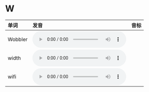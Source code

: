 
# W

| 单词  | 发音 | 音标 |
| :-- | :-- | :-- |
| Wobbler | <audio :src="$withBase('/audio/Wobbler.mp3')" controls="controls" controlslist="nodownload"></audio> |  |
| width | <audio :src="$withBase('/audio/width.mp3')" controls="controls" controlslist="nodownload"></audio> |  |
| wifi | <audio :src="$withBase('/audio/wifi.mp3')" controls="controls" controlslist="nodownload"></audio> |  |
